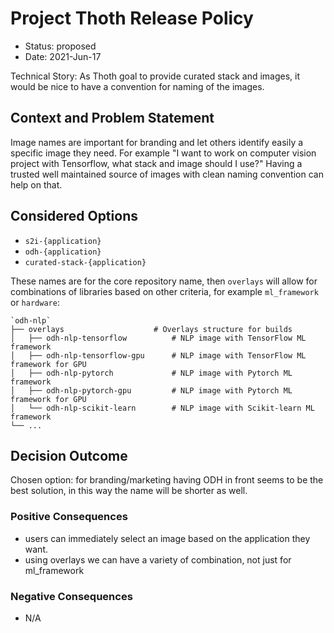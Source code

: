 # Project Thoth Release Policy

* Status: proposed
* Date: 2021-Jun-17

Technical Story: As Thoth goal to provide curated stack and images, it would be nice to have a convention for naming of the images.

## Context and Problem Statement

Image names are important for branding and let others identify easily a specific image they need. For example "I want to work on computer vision project with Tensorflow, what stack and image should I use?" Having a trusted well maintained source of images with clean naming convention can help on that.

## Considered Options

* `s2i-{application}`
* `odh-{application}`
* `curated-stack-{application}`

These names are for the core repository name, then `overlays` will allow for combinations of libraries based on other criteria, for example `ml_framework` or `hardware`:

    `odh-nlp`
    ├── overlays                    # Overlays structure for builds
    │   ├── odh-nlp-tensorflow          # NLP image with TensorFlow ML framework
    │   ├── odh-nlp-tensorflow-gpu      # NLP image with TensorFlow ML framework for GPU
    │   ├── odh-nlp-pytorch             # NLP image with Pytorch ML framework
    │   ├── odh-nlp-pytorch-gpu         # NLP image with Pytorch ML framework for GPU
    │   └── odh-nlp-scikit-learn        # NLP image with Scikit-learn ML framework
    └── ...

## Decision Outcome

Chosen option: for branding/marketing having ODH in front seems to be the best solution, in this way the name will be shorter as well.

### Positive Consequences <!-- optional -->

* users can immediately select an image based on the application they want.
* using overlays we can have a variety of combination, not just for ml_framework

### Negative Consequences <!-- optional -->

* N/A

<!-- markdownlint-disable-file MD013 -->
